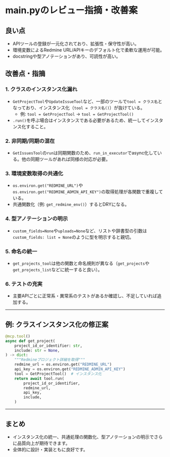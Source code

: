 # main.pyのレビュー指摘・改善案

## 良い点
- APIツールの登録が一元化されており、拡張性・保守性が高い。
- 環境変数によるRedmine URL/APIキーのデフォルト化で柔軟な運用が可能。
- docstringや型アノテーションがあり、可読性が高い。

## 改善点・指摘

### 1. クラスのインスタンス化漏れ
- `GetProjectTool`や`UpdateIssueTool`など、一部のツールで`tool = クラス名`となっており、インスタンス化（`tool = クラス名()`）が抜けている。
  - 例: `tool = GetProjectTool` → `tool = GetProjectTool()`
- `.run()`を呼ぶ場合はインスタンスである必要があるため、統一してインスタンス化すること。

### 2. 非同期/同期の混在
- `GetIssuesTool`の`run`は同期関数のため、`run_in_executor`でasync化している。他の同期ツールがあれば同様の対応が必要。

### 3. 環境変数取得の共通化
- `os.environ.get("REDMINE_URL")`や`os.environ.get("REDMINE_ADMIN_API_KEY")`の取得処理が各関数で重複している。
- 共通関数化（例: `get_redmine_env()`）するとDRYになる。

### 4. 型アノテーションの明示
- `custom_fields=None`や`uploads=None`など、リストや辞書型の引数は`custom_fields: list = None`のように型を明示すると親切。

### 5. 命名の統一
- `get_projects_tool`は他の関数と命名規則が異なる（`get_projects`や`get_projects_list`などに統一すると良い）。

### 6. テストの充実
- 主要APIごとに正常系・異常系のテストがあるか確認し、不足していれば追加する。

---

## 例: クラスインスタンス化の修正案
```python
@mcp.tool()
async def get_project(
    project_id_or_identifier: str,
    include: str = None,
) -> dict:
    """Redmineプロジェクト詳細を取得"""
    redmine_url = os.environ.get("REDMINE_URL")
    api_key = os.environ.get("REDMINE_ADMIN_API_KEY")
    tool = GetProjectTool()  # インスタンス化
    return await tool.run(
        project_id_or_identifier,
        redmine_url,
        api_key,
        include,
    )
```

---

## まとめ
- インスタンス化の統一、共通処理の関数化、型アノテーションの明示でさらに品質向上が期待できます。
- 全体的に設計・実装ともに良好です。
